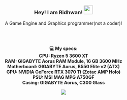 <h3 align="center">
  Hey! I am <b>Rid</b>hwan!
  <img src="https://media.giphy.com/media/hvRJCLFzcasrR4ia7z/giphy.gif" width="28">
</h3>

<p align="center">
    A Game Engine and Graphics programmer(not a coder)!
</p>
      
<br/><br/>
  
<p align="center">
    <strong>💻 My specs:<br>
    <strong>CPU: Ryzen 5 3600 XT<br>
    <strong>RAM: GIGABYTE Aorus RAM Module, 16 GB 3600 MHz<br>
    <strong>Motherboard: GIGABYTE Aorus, B550 Elite v2 (ATX)<br>
    <strong>GPU: NVIDIA GeForce RTX 3070 Ti (Zotac AMP Holo)<br>
    <strong>PSU: MSI MAG MPG A750GF<br>
    <strong>Casing: GIGABYTE Aorus, C300 Glass<br>
</p>
      
<p align="center">
    <a href = "https://discord.gg/kFcyut8ZvR"><img src="https://img.shields.io/badge/-Discord-7289DA?&logoColor=white&logo=discord"/></a>
</p>
